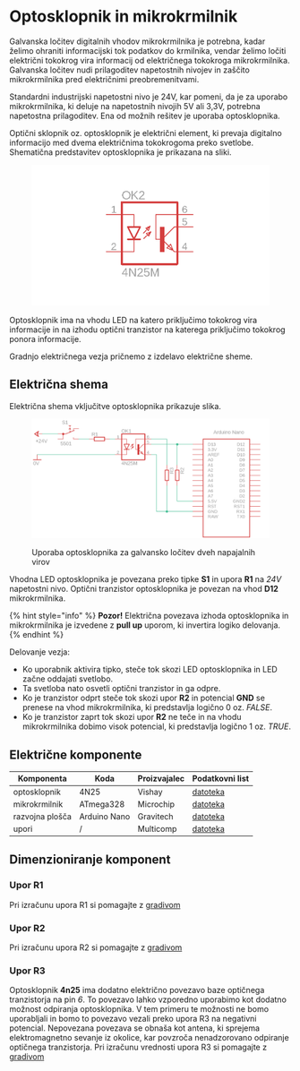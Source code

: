 # Optosklopnik in mikrokrmilnik

Galvanska ločitev digitalnih vhodov mikrokrmilnika je potrebna, kadar želimo ohraniti informacijski tok podatkov do krmilnika, vendar želimo ločiti električni tokokrog vira informacij od električnega tokokroga mikrokrmilnika. Galvanska ločitev nudi prilagoditev napetostnih nivojev in zaščito mikrokrmilnika pred električnimi preobremenitvami.

Standardni industrijski napetostni nivo je 24V, kar pomeni, da je za uporabo mikrokrmilnika, ki deluje na napetostnih nivojih 5V ali 3,3V, potrebna napetostna prilagoditev. Ena od možnih rešitev je uporaba optosklopnika.

Optični sklopnik oz. optosklopnik je električni element, ki prevaja digitalno informacijo med dvema električnima tokokrogoma preko svetlobe. Shematična predstavitev optosklopnika je prikazana na sliki.

<figure><img src="../.gitbook/assets/optoElement.png" alt=""><figcaption></figcaption></figure>

Optosklopnik ima na vhodu LED na katero priključimo tokokrog vira informacije in na izhodu optični tranzistor na katerega priključimo tokokrog ponora informacije.

Gradnjo električnega vezja pričnemo z izdelavo električne sheme.

## Električna shema

Električna shema vključitve optosklopnika prikazuje slika.

<figure><img src="../.gitbook/assets/opto.png" alt=""><figcaption><p>Uporaba optosklopnika za galvansko ločitev dveh napajalnih virov</p></figcaption></figure>

Vhodna LED optosklopnika je povezana preko tipke **S1** in upora **R1** na _24V_ napetostni nivo. Optični tranzistor optosklopnika je povezan na vhod **D12** mikrokrmilnika.

{% hint style="info" %}
**Pozor!** Električna povezava izhoda optosklopnika in mikrokrmilnika je izvedene z **pull up** uporom, ki invertira logiko delovanja.
{% endhint %}

Delovanje vezja:

* Ko uporabnik aktivira tipko, steče tok skozi LED optosklopnika in LED začne oddajati svetlobo.
* Ta svetloba nato osvetli optični tranzistor in ga odpre.
* Ko je tranzistor odprt steče tok skozi upor **R2** in potencial **GND** se prenese na vhod mikrokrmilnika, ki predstavlja logično 0 oz. _FALSE_.
* Ko je tranzistor zaprt tok skozi upor **R2** ne teče in na vhodu mikrokrmilnika dobimo visok potencial, ki predstavlja logično 1 oz. _TRUE_.

## Električne komponente

| Komponenta      | Koda         | Proizvajalec | Podatkovni list                                                                                                                                                                                                                 |
| --------------- | ------------ | ------------ | ------------------------------------------------------------------------------------------------------------------------------------------------------------------------------------------------------------------------------- |
| optosklopnik    | 4N25         | Vishay       | [datoteka](https://files.gitbook.com/v0/b/gitbook-x-prod.appspot.com/o/spaces%2FOjZ1XG64rvc2AeRBUH5H%2Fuploads%2FCAMTxKqiihmMlFemcG0r%2F4n25.pdf?alt=media\&token=8988286b-b7b5-46ec-a997-ead3a9f7d1e9)                         |
| mikrokrmilnik   | ATmega328    | Microchip    | [datoteka](https://files.gitbook.com/v0/b/gitbook-x-prod.appspot.com/o/spaces%2FOjZ1XG64rvc2AeRBUH5H%2Fuploads%2FVdyx5L6r6wqAilPGHpen%2FATmega.pdf?alt=media\&token=a7f48452-034e-4411-b859-d87bf77d7454)                       |
| razvojna plošča | Arduino Nano | Gravitech    | [datoteka](https://files.gitbook.com/v0/b/gitbook-x-prod.appspot.com/o/spaces%2FOjZ1XG64rvc2AeRBUH5H%2Fuploads%2FmBK4u5xIBnLKRFzfea5q%2FGravitech\_Arduino\_Nano3\_0.pdf?alt=media\&token=b8cb7c7d-aee0-4845-863b-88c382cca882) |
| upori           | /            | Multicomp    | [datoteka](https://files.gitbook.com/v0/b/gitbook-x-prod.appspot.com/o/spaces%2FOjZ1XG64rvc2AeRBUH5H%2Fuploads%2FwniMD8SuO6uL0i9SD8N2%2Fupor.pdf?alt=media\&token=3553e1a0-af07-4fd2-8af3-615a8cee41e7)                         |

## Dimenzioniranje komponent

### Upor R1

Pri izračunu upora R1 si pomagajte z [gradivom](led-in-mikrokrmilnik.md)

### Upor R2

Pri izračunu upora R2 si pomagajte z [gradivom](../)

### Upor R3

Optosklopnik **4n25** ima dodatno električno povezavo baze optičnega tranzistorja na pin _6_. To povezavo lahko vzporedno uporabimo kot dodatno možnost odpiranja optosklopnika. V tem primeru te možnosti ne bomo uporabljali in bomo to povezavo vezali preko upora R3 na negativni potencial. Nepovezana povezava se obnaša kot antena, ki sprejema elektromagnetno sevanje iz okolice, kar povzroča nenadzorovano odpiranje optičnega tranzistorja. Pri izračunu vrednosti upora R3 si pomagajte z [gradivom](../#dimenzioniranje-komponent)
